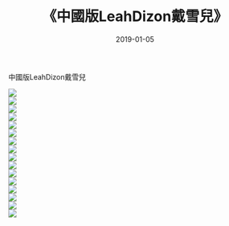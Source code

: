 ﻿---
layout: post
title:  《中國版LeahDizon戴雪兒》
date:   2019-01-05
img: http://pic.660000.xyz/1:/性感/2019/中國版LeahDizon戴雪兒/000.jpg
categories: [美女, 清纯, 唯美]
---

中國版LeahDizon戴雪兒

  ![](http://pic.660000.xyz/1:/性感/2019/中國版LeahDizon戴雪兒/001.jpg) <br> ![](http://pic.660000.xyz/1:/性感/2019/中國版LeahDizon戴雪兒/002.jpg) <br> ![](http://pic.660000.xyz/1:/性感/2019/中國版LeahDizon戴雪兒/003.jpg) <br> ![](http://pic.660000.xyz/1:/性感/2019/中國版LeahDizon戴雪兒/004.jpg) <br> ![](http://pic.660000.xyz/1:/性感/2019/中國版LeahDizon戴雪兒/005.jpg) <br> ![](http://pic.660000.xyz/1:/性感/2019/中國版LeahDizon戴雪兒/006.jpg) <br> ![](http://pic.660000.xyz/1:/性感/2019/中國版LeahDizon戴雪兒/007.jpg) <br> ![](http://pic.660000.xyz/1:/性感/2019/中國版LeahDizon戴雪兒/008.jpg) <br> ![](http://pic.660000.xyz/1:/性感/2019/中國版LeahDizon戴雪兒/009.jpg) <br> ![](http://pic.660000.xyz/1:/性感/2019/中國版LeahDizon戴雪兒/010.jpg) <br> ![](http://pic.660000.xyz/1:/性感/2019/中國版LeahDizon戴雪兒/011.jpg) <br> ![](http://pic.660000.xyz/1:/性感/2019/中國版LeahDizon戴雪兒/012.jpg) <br> ![](http://pic.660000.xyz/1:/性感/2019/中國版LeahDizon戴雪兒/013.jpg) <br> ![](http://pic.660000.xyz/1:/性感/2019/中國版LeahDizon戴雪兒/014.jpg) <br> ![](http://pic.660000.xyz/1:/性感/2019/中國版LeahDizon戴雪兒/015.jpg) <br> ![](http://pic.660000.xyz/1:/性感/2019/中國版LeahDizon戴雪兒/016.jpg) <br>